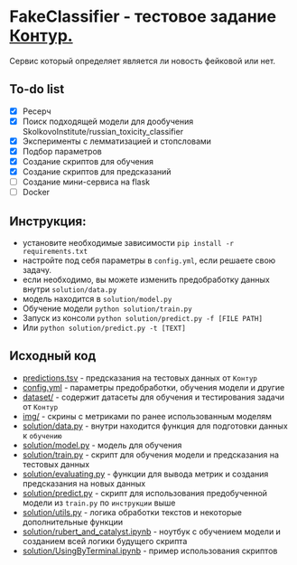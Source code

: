 # FakeClassifier - тестовое задание [Контур.](https://kontur.ru)
Сервис который определяет является ли новость фейковой или нет.

## To-do list

- [x] Ресерч
- [x] Поиск подходящей модели для дообучения SkolkovoInstitute/russian_toxicity_classifier 
- [x] Эксперименты с лемматизацией и стопсловами
- [x] Подбор параметров
- [x] Создание скриптов для обучения
- [x] Создание скриптов для предсказаний
- [ ] Создание мини-сервиса на flask
- [ ] Docker

## Инструкция:

- установите необходимые зависимости `pip install -r requirements.txt`
- настройте под себя параметры в `config.yml`, если решаете свою задачу.
- если необходимо, вы можете изменить предобработку данных внутри `solution/data.py`
- модель находится в `solution/model.py`
- Обучение модели `python solution/train.py`
- Запуск из консоли `python solution/predict.py -f [FILE PATH]`
- Или `python solution/predict.py -t [TEXT]`

## Исходный код
* [predictions.tsv](predictions.tsv) - предсказания на тестовых данных от `Контур`
* [config.yml](config.yml) - параметры предобработки, обучения модели и другие
* [dataset/](dataset/) - содержит датасеты для обучения и тестирования задачи от `Контур`
* [img/](img/) - скрины с метриками по ранее использованным моделям
* [solution/data.py](solution/data.py) - внутри находится функция для подготовки данных к `обучению`
* [solution/model.py](solution/model.py) - модель для обучения
* [solution/train.py](solution/train.py) - скрипт для обучения модели и предсказания на тестовых данных
* [solution/evaluating.py](solution/evaluating.py) - функции для вывода метрик и создания предсказания на новых данных
* [solution/predict.py](solution/predict.py) - скрипт для использования предобученной модели из `train.py` по `инструкции` выше
* [solution/utils.py](solution/utils.py) - логика обработки текстов и некоторые дополнительные функции
* [solution/rubert_and_catalyst.ipynb](solution/rubert_and_catalyst.ipynb) - ноутбук с обучением модели и созданием всей логики будущего скрипта
* [solution/UsingByTerminal.ipynb](solution/UsingByTerminal.ipynb) - пример использования скриптов
